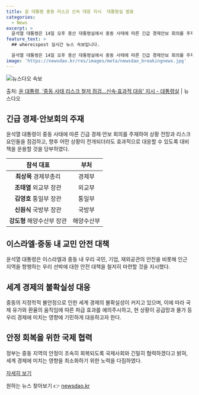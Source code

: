 ```yaml
---
title: 윤 대통령 중동 리스크 신속 대응 지시  대통령실 발표
categories:
  - News
excerpt: >
  윤석열 대통령은 14일 오후 용산 대통령실에서 중동 사태에 따른 긴급 경제안보 회의를 주재, 범정부 차원의 …
feature_text: >
  ## whereispost 실시간 뉴스 속보입니다.

  윤석열 대통령은 14일 오후 용산 대통령실에서 중동 사태에 따른 긴급 경제안보 회의를 주재, 범정부 차원의 …
image: 'https://newsdao.kr/res/images/meta/newsdao_breakingnews.jpg'
---
```


![뉴스다오 속보](https://newsdao.kr/res/images/meta/newsdao_breakingnews.jpg)

<p>출처: <a href="https://newsdao.kr/3592" rel="dofollow">윤 대통령, ‘중동 사태 리스크 철저 점검…신속·효과적 대응’ 지시 - 대통령실</a> | 뉴스다오</p>

<h2 data-ke-size="size26">긴급 경제·안보회의 주재</h2>
<p data-ke-size="size16">윤석열 대통령이 중동 사태에 따른 긴급 경제·안보 회의를 주재하여 상황 전망과 리스크 요인들을 점검하고, 향후 어떤 상황이 전개되더라도 효과적으로 대응할 수 있도록 대비책을 운용할 것을 당부하였다.</p>
<table>
<thead>
<tr>
<th style="text-align: center;">참석 대표</th>
<th style="text-align: center;">부처</th>
</tr>
</thead>
<tbody>
<tr>
<td style="text-align: center;"><b>최상목</b> 경제부총리</td>
<td style="text-align: center;">경제부</td>
</tr>
<tr>
<td style="text-align: center;"><b>조태열</b> 외교부 장관</td>
<td style="text-align: center;">외교부</td>
</tr>
<tr>
<td style="text-align: center;"><b>김영호</b> 통일부 장관</td>
<td style="text-align: center;">통일부</td>
</tr>
<tr>
<td style="text-align: center;"><b>신원식</b> 국방부 장관</td>
<td style="text-align: center;">국방부</td>
</tr>
<tr>
<td style="text-align: center;"><b>강도형</b> 해양수산부 장관</td>
<td style="text-align: center;">해양수산부</td>
</tr>
</tbody>
</table>

<h2 data-ke-size="size26">이스라엘·중동 내 교민 안전 대책</h2>
<p data-ke-size="size16">윤석열 대통령은 이스라엘과 중동 내 우리 국민, 기업, 재외공관의 안전을 비롯해 인근 지역을 항행하는 우리 선박에 대한 안전 대책을 철저히 마련할 것을 지시했다.</p>

<h2 data-ke-size="size26">세계 경제의 불확실성 대응</h2>
<p data-ke-size="size16">중동의 지정학적 불안정으로 인한 세계 경제의 불확실성이 커지고 있으며, 이에 따라 국제 유가와 환율의 움직임에 따른 파급 효과를 예의주시하고, 현 상황이 공급망과 물가 등 우리 경제에 미치는 영향에 기민하게 대응하고자 한다.</p>

<h2 data-ke-size="size26">안정 회복을 위한 국제 협력</h2>
<p data-ke-size="size16">정부는 중동 지역의 안정이 조속히 회복되도록 국제사회와 긴밀히 협력하겠다고 밝혀, 세계 경제에 미치는 영향을 최소화하기 위한 노력을 다짐하였다.</p>

<p data-ke-size="size16"><a href="https://newsdao.kr/3592" target="_blank">자세히 보기</a></p> 

원하는 뉴스 찾아보기 👉 <a href="https://newsdao.kr" rel="dofollow">newsdao.kr</a>


